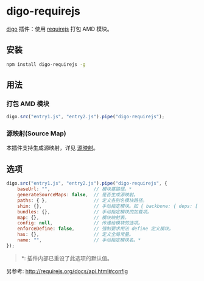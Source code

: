 ﻿# digo-requirejs
[digo](https://github.com/digojs/digo) 插件：使用 [requirejs](https://github.com/jrburke/requirejs) 打包 AMD 模块。

## 安装
```bash
npm install digo-requirejs -g
```

## 用法
### 打包 AMD 模块
```js
digo.src("entry1.js", "entry2.js").pipe("digo-requirejs");
```

### 源映射(Source Map)
本插件支持生成源映射，详见 [源映射](https://github.com/digojs/digo/wiki/源映射)。

## 选项
```js
digo.src("entry1.js", "entry2.js").pipe("digo-requirejs", {
	baseUrl: "", 				// 模块基路径。*
	generateSourceMaps: false, 	// 是否生成源映射。
	paths: { }, 				// 定义各别名模块路径。
	shim: {}, 					// 手动指定模块。如 { backbone: { deps: ['underscore', 'jquery'], exports: 'Backbone' }}。
	bundles: {}, 				// 手动指定模块的加载项。
	map: {}, 					// 模块映射表。
	config: null, 				// 传递给模块的选项。
	enforceDefine: false, 		// 强制要求用法 define 定义模块。
	has: {}, 					// 定义全局常量。
	name: "", 					// 手动指定模块名。*
});
```

> *: 插件内部已重设了此选项的默认值。

另参考: http://requirejs.org/docs/api.html#config